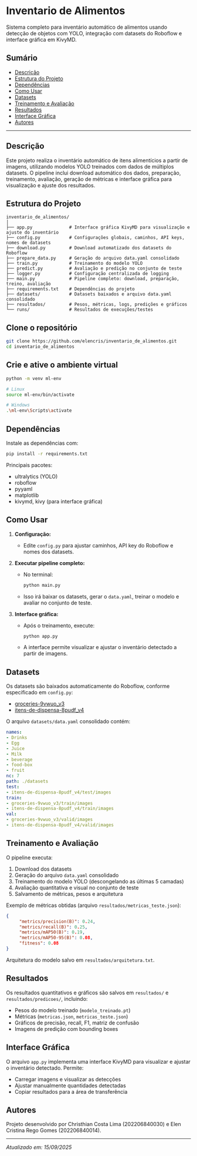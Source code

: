 ﻿
# Inventario de Alimentos

Sistema completo para inventário automático de alimentos usando detecção de objetos com YOLO, integração com datasets do Roboflow e interface gráfica em KivyMD.

## Sumário
- [Descrição](#descrição)
- [Estrutura do Projeto](#estrutura-do-projeto)
- [Dependências](#dependências)
- [Como Usar](#como-usar)
- [Datasets](#datasets)
- [Treinamento e Avaliação](#treinamento-e-avaliação)
- [Resultados](#resultados)
- [Interface Gráfica](#interface-gráfica)
- [Autores](#autores)

---

## Descrição
Este projeto realiza o inventário automático de itens alimentícios a partir de imagens, utilizando modelos YOLO treinados com dados de múltiplos datasets. O pipeline inclui download automático dos dados, preparação, treinamento, avaliação, geração de métricas e interface gráfica para visualização e ajuste dos resultados.

## Estrutura do Projeto

```
inventario_de_alimentos/
│
├── app.py              # Interface gráfica KivyMD para visualização e ajuste do inventário
├── config.py           # Configurações globais, caminhos, API keys, nomes de datasets
├── download.py         # Download automatizado dos datasets do Roboflow
├── prepare_data.py     # Geração do arquivo data.yaml consolidado
├── train.py            # Treinamento do modelo YOLO
├── predict.py          # Avaliação e predição no conjunto de teste
├── logger.py           # Configuração centralizada de logging
├── main.py             # Pipeline completo: download, preparação, treino, avaliação
├── requirements.txt    # Dependências do projeto
├── datasets/           # Datasets baixados e arquivo data.yaml consolidado
├── resultados/         # Pesos, métricas, logs, predições e gráficos
└── runs/               # Resultados de execuções/testes
```

## Clone o repositório

```bash
git clone https://github.com/elencris/inventario_de_alimentos.git
cd inventario_de_alimentos
```


## Crie e ative o ambiente virtual

```bash
python -m venv ml-env

# Linux
source ml-env/bin/activate

# Windows
.\ml-env\Scripts\activate
```

## Dependências
Instale as dependências com:

```bash
pip install -r requirements.txt
```

Principais pacotes:
- ultralytics (YOLO)
- roboflow
- pyyaml
- matplotlib
- kivymd, kivy (para interface gráfica)

## Como Usar

1. **Configuração:**
	- Edite `config.py` para ajustar caminhos, API key do Roboflow e nomes dos datasets.

2. **Executar pipeline completo:**
	- No terminal:
	  ```bash
	  python main.py
	  ```
	- Isso irá baixar os datasets, gerar o `data.yaml`, treinar o modelo e avaliar no conjunto de teste.

3. **Interface gráfica:**
	- Após o treinamento, execute:
	  ```bash
	  python app.py
	  ```
	- A interface permite visualizar e ajustar o inventário detectado a partir de imagens.

## Datasets

Os datasets são baixados automaticamente do Roboflow, conforme especificado em `config.py`:

- [groceries-9vwuo_v3](https://universe.roboflow.com/identvintern/groceries-9vwuo)
- [itens-de-dispensa-8pudf_v4](https://app.roboflow.com/ic-rfkuy/itens-de-dispensa-8pudf/4)

O arquivo `datasets/data.yaml` consolidado contém:

```yaml
names:
- Drinks
- Egg
- Juice
- Milk
- beverage
- food-box
- fruit
nc: 7
path: ./datasets
test:
- itens-de-dispensa-8pudf_v4/test/images
train:
- groceries-9vwuo_v3/train/images
- itens-de-dispensa-8pudf_v4/train/images
val:
- groceries-9vwuo_v3/valid/images
- itens-de-dispensa-8pudf_v4/valid/images
```

## Treinamento e Avaliação

O pipeline executa:
1. Download dos datasets
2. Geração do arquivo `data.yaml` consolidado
3. Treinamento do modelo YOLO (descongelando as últimas 5 camadas)
4. Avaliação quantitativa e visual no conjunto de teste
5. Salvamento de métricas, pesos e arquitetura

Exemplo de métricas obtidas (arquivo `resultados/metricas_teste.json`):

```json
{
	 "metrics/precision(B)": 0.24,
	 "metrics/recall(B)": 0.25,
	 "metrics/mAP50(B)": 0.19,
	 "metrics/mAP50-95(B)": 0.08,
	 "fitness": 0.08
}
```

Arquitetura do modelo salvo em `resultados/arquitetura.txt`.

## Resultados

Os resultados quantitativos e gráficos são salvos em `resultados/` e `resultados/predicoes/`, incluindo:
- Pesos do modelo treinado (`modelo_treinado.pt`)
- Métricas (`metricas.json`, `metricas_teste.json`)
- Gráficos de precisão, recall, F1, matriz de confusão
- Imagens de predição com bounding boxes

## Interface Gráfica

O arquivo `app.py` implementa uma interface KivyMD para visualizar e ajustar o inventário detectado. Permite:
- Carregar imagens e visualizar as detecções
- Ajustar manualmente quantidades detectadas
- Copiar resultados para a área de transferência

## Autores

Projeto desenvolvido por Christhian Costa Lima (202206840030) e Elen Cristina Rego Gomes (202206840014).

---
*Atualizado em: 15/09/2025*






